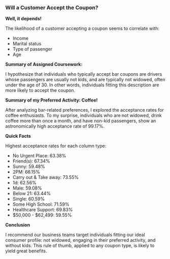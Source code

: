 ### Will a Customer Accept the Coupon?

**Well, it depends!**

The likelihood of a customer accepting a coupon seems to correlate with:
- Income
- Marital status
- Type of passenger 
- Age

**Summary of Assigned Coursework:**

I hypothesize that individuals who typically accept bar coupons are drivers whose passengers are usually not kids, and are typically not widowed, often under the age of 30. In other words, individuals fitting this description are more likely to accept the coupon.

**Summary of my Preferred Activity: Coffee!**

After analyzing bar-related preferences, I explored the acceptance rates for coffee enthusiasts. To my surprise, individuals who are not widowed, drink coffee more than once a month, and have non-kid passengers, show an astronomically high acceptance rate of 99.17%.

**Quick Facts**

Highest acceptance rates for each column type:
- No Urgent Place: 63.38%
- Friend(s): 67.34%
- Sunny: 59.48%
- 2PM: 66.15%
- Carry out & Take away: 73.55%
- 1d: 62.56%
- Male: 59.08%
- Below 21: 63.44%
- Single: 60.59%
- Some High School: 71.59%
- Healthcare Support: 69.83%
- $50,000 - $62,499: 59.55%

**Conclusion**

I recommend our business teams target individuals fitting our ideal consumer profile: not widowed, engaging in their preferred activity, and without kids. This rule of thumb, applied to any coupon type, is likely to yield great benefits.
